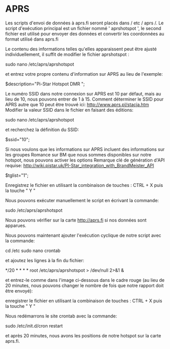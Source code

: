 # APRS
Les scripts d'envoi de données à aprs.fi seront placés dans / etc / aprs /. Le script d'exécution principal est un fichier nommé ' aprshotspot ', le second fichier est utilisé pour envoyer des données et convertir les coordonnées au format utilisé dans aprs.fi

Le contenu des informations telles qu'elles apparaissent peut être ajusté individuellement, il suffit de modifier le fichier aprshotspot :

sudo nano /etc/aprs/aprshotspot

et entrez votre propre contenu d'information sur APRS au lieu de l'exemple:

$description="Pi-Star Hotspot DMR ";

Le numéro SSID dans notre connexion sur APRS est 10 par défaut, mais au lieu de 10, nous pouvons entrer de 1 à 15. Comment déterminer le SSID pour APRS autre que 10 peut être trouvé ici: http://www.aprs.pl/stacja.htm Modifier la valeur SSID dans le fichier en faisant des éditions:

sudo nano /etc/aprs/aprshotspot

et recherchez la définition du SSID:

$ssid="10";

Si nous voulons que les informations sur APRS incluent des informations sur les groupes Romance sur BM que nous sommes disponibles sur notre hotspot, nous pouvons activer les options Remarque clé de génération d'API requise: http://wiki.pistar.uk/PI-Star_integration_with_BrandMeister_API

$tglist="1";

Enregistrez le fichier en utilisant la combinaison de touches : CTRL + X puis la touche " Y "

Nous pouvons exécuter manuellement le script en écrivant la commande:

sudo /etc/aprs/aprshotspot

Nous pouvons vérifier sur la carte http://aprs.fi si nos données sont apparues.

Nous pouvons maintenant ajouter l'exécution cyclique de notre script avec la commande:

cd /etc
sudo nano crontab

et ajoutez les lignes à la fin du fichier:

 */20 * * * *   root    /etc/aprs/aprshotspot > /dev/null 2>&1 &

et entrez-le comme dans l'image ci-dessous dans le cadre rouge (au lieu de 20 minutes, nous pouvons changer le nombre de fois que notre rapport doit être envoyé):

enregistrer le fichier en utilisant la combinaison de touches : CTRL + X puis la touche " Y "

Nous redémarrons le site crontab avec la commande:

sudo /etc/init.d/cron restart

et après 20 minutes, nous avons les positions de notre hotspot sur la carte aprs.fi.
